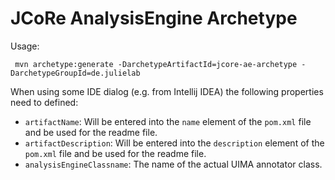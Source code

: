 # JCoRe AnalysisEngine Archetype

Usage:

` mvn archetype:generate -DarchetypeArtifactId=jcore-ae-archetype -DarchetypeGroupId=de.julielab`

When using some IDE dialog (e.g. from Intellij IDEA) the following properties need to defined:

* `artifactName`: Will be entered into the `name` element of the `pom.xml` file and be used for the readme file.
* `artifactDescription`: Will be entered into the `description` element of the `pom.xml` file and be used for the readme file.
* `analysisEngineClassname`: The name of the actual UIMA annotator class.